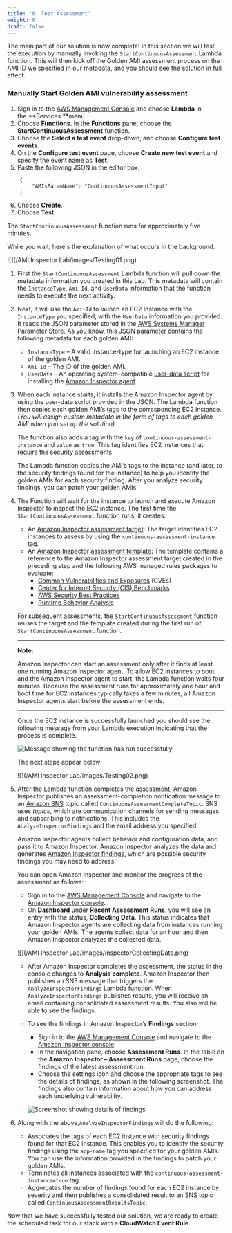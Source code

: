 ```yaml
---
title: "8. Test Assessment"
weight: 8
draft: false
---
```


The main part of our solution is now complete! In this section we will test the execution by manually invoking the `StartContinuousAssessment` Lambda function. This will then kick off the Golden AMI assessment process on the AMI ID we specified in our metadata, and you should see the solution in full effect.


### Manually Start Golden AMI vulnerability assessment

1.  Sign in to the [AWS Management Console](https://console.aws.amazon.com/console/home) and choose **Lambda** in the **Services **menu.
2.  Choose **Functions**. In the **Functions** pane, choose the **StartContinuousAssessment** function.
3.  Choose the **Select a test event** drop-down, and choose **Configure test events**.
4.  On the **Configure test event** page, choose **Create new test event** and specify the event name as **Test**.
5.  Paste the following JSON in the editor box:
```
    {
        "AMIsParamName": "ContinuousAssessmentInput"
    }
```
6.  Choose **Create**. 
7.  Choose **Test**.

The `StartContinuousAssessment` function runs for approximately five minutes. 
    
While you wait, here's the explanation of what occurs in the background.

![](/AMI Inspector Lab/images/Testing01.png)

1. First the `StartContinuousAssessment` Lambda function will pull down the metadata information you created in this Lab. This metadata will contain the `InstanceType`, `Ami-Id`, and `UserData` information that the function needs to execute the next activity.

2. Next, it will use the `Ami-Id` to launch an EC2 Instance with the `InstanceType` you specified, with the `UserData` information you provided. It reads the JSON parameter stored in the [AWS Systems Manager](http://docs.aws.amazon.com/systems-manager/latest/userguide/what-is-systems-manager.html) Parameter Store. As you know, this JSON parameter contains the following metadata for each golden AMI:
            
    * `InstanceType` – A valid instance-type for launching an EC2 instance of the golden AMI.
    * `Ami-Id` – The ID of the golden AMI.
    * `UserData` – An operating system–compatible [user-data script](http://docs.aws.amazon.com/AWSEC2/latest/UserGuide/user-data.html) for installing the [Amazon Inspector agent](http://docs.aws.amazon.com/inspector/latest/userguide/inspector_agents.html).

3. When each instance starts, it installs the Amazon Inspector agent by using the user-data script provided in the JSON. The Lambda function then copies each golden AMI’s [tags](http://docs.aws.amazon.com/AWSEC2/latest/UserGuide/Using_Tags.html) to the corresponding EC2 instance. _(You will assign custom metadata in the form of tags to each golden AMI when you set up the solution)_
    
    The function also adds a tag with the `key` of `continuous-assessment-instance` and `value` as `true`. This tag identifies EC2 instances that require the security assessments. 
    
    The Lambda function copies the AMI’s tags to the instance (and later, to the security findings found for the instance) to help you identify the golden AMIs for each security finding. After you analyze security findings, you can patch your golden AMIs.

4. The Function will wait for the instance to launch and execute Amazon Inspector to inspect the EC2 instance. The first time the `StartContinuousAssessment` function runs, it creates:
    * An [Amazon Inspector assessment target](http://docs.aws.amazon.com/inspector/latest/userguide/inspector_applications.html): The target identifies EC2 instances to assess by using the `continuous-assessment-instance` tag.
    * An [Amazon Inspector assessment template](http://docs.aws.amazon.com/inspector/latest/userguide/inspector_assessments.html#inspector-assessment-templates): The template contains a reference to the Amazon Inspector assessment target created in the preceding step and the following AWS managed rules packages to evaluate:
        *   [Common Vulnerabilities and Exposures](http://docs.aws.amazon.com/inspector/latest/userguide/inspector_cves.html) (CVEs)
        *   [Center for Internet Security (CIS) Benchmarks](http://docs.aws.amazon.com/inspector/latest/userguide/inspector_cis.html)
        *   [AWS Security Best Practices](http://docs.aws.amazon.com/inspector/latest/userguide/inspector_security-best-practices.html)
        *   [Runtime Behavior Analysis](http://docs.aws.amazon.com/inspector/latest/userguide/inspector_runtime-behavior-analysis.html)

    For subsequent assessments, the `StartContinuousAssessment` function reuses the target and the template created during the first run of `StartContinuousAssessment` function.

    ---

    **Note:** 
        
    Amazon Inspector can start an assessment only after it finds at least one running Amazon Inspector agent. To allow EC2 instances to boot and the Amazon inspector agent to start, the Lambda function waits four minutes. Because the assessment runs for approximately one hour and boot time for EC2 instances typically takes a few minutes, all Amazon Inspector agents start before the assessment ends.

    ---

    Once the EC2 instance is successfully launched you should see the following message from your Lambda execution indicating that the process is complete.

    ![Message showing the function has run successfully](https://d2908q01vomqb2.cloudfront.net/22d200f8670dbdb3e253a90eee5098477c95c23d/2017/12/15/KW_1_1217.png "Message showing the function has run successfully")

    The next steps appear below:

    ![](/AMI Inspector Lab/images/Testing02.png)

5. After the Lambda function completes the assessment, Amazon Inspector publishes an assessment-completion notification message to an [Amazon SNS](https://aws.amazon.com/sns/) topic called `ContinuousAssessmentCompleteTopic`. SNS uses _topics_, which are communication channels for sending messages and subscribing to notifications. This includes the `AnalyzeInspectorFindings` and the email address you specified.

    Amazon Inspector agents collect behavior and configuration data, and pass it to Amazon Inspector. Amazon Inspector analyzes the data and generates [Amazon Inspector findings](http://docs.aws.amazon.com/inspector/latest/userguide/inspector_findings.html), which are possible security findings you may need to address.

    You can open Amazon Inspector and monitor the progress of the assessment as follows:

    * Sign in to the [AWS Management Console](https://console.aws.amazon.com/console/home) and navigate to the [Amazon Inspector console](https://console.aws.amazon.com/inspector/).
    * On **Dashboard** under **Recent Assessment Runs**, you will see an entry with the status, **Collecting Data**. This status indicates that Amazon Inspector agents are collecting data from instances running your golden AMIs. The agents collect data for an hour and then Amazon Inspector analyzes the collected data.

    ![](/AMI Inspector Lab/images/InspectorCollectingData.png)
    
    * After Amazon Inspector completes the assessment, the status in the console changes to **Analysis complete**. Amazon Inspector then publishes an SNS message that triggers the `AnalyzeInspectorFindings` Lambda function. When `AnalyzeInspectorFindings` publishes results, you will receive an email containing consolidated assessment results. You also will be able to see the findings.

    * To see the findings in Amazon Inspector’s **Findings** section:

        * Sign in to the [AWS Management Console](https://console.aws.amazon.com/console/home) and navigate to the [Amazon Inspector console](https://console.aws.amazon.com/inspector/home).
        * In the navigation pane, choose **Assessment Runs**. In the table on the **Amazon Inspector – Assessment Runs** page, choose the findings of the latest assessment run.
        * Choose the settings icon and choose the appropriate tags to see the details of findings, as shown in the following screenshot. The findings also contain information about how you can address each underlying vulnerability. 

        ![Screenshot showing details of findings](https://d2908q01vomqb2.cloudfront.net/22d200f8670dbdb3e253a90eee5098477c95c23d/2017/12/15/KW_2_1217.png "Screenshot showing details of findings")

6. Along with the above,`AnalyzeInspectorFindings` will do the following:

    * Associates the tags of each EC2 instance with security findings found for that EC2 instance. This enables you to identify the security findings using the `app-name` tag you specified for your golden AMIs. You can use the information provided in the findings to patch your golden AMIs.
    * Terminates all instances associated with the `continuous-assessment-instance=true` tag.
    * Aggregates the number of findings found for each EC2 instance by severity and then publishes a consolidated result to an SNS topic called `ContinuousAssessmentResultsTopic`.

Now that we have successfully tested our solution, we are ready to create the scheduled task for our stack with a **CloudWatch Event Rule**.